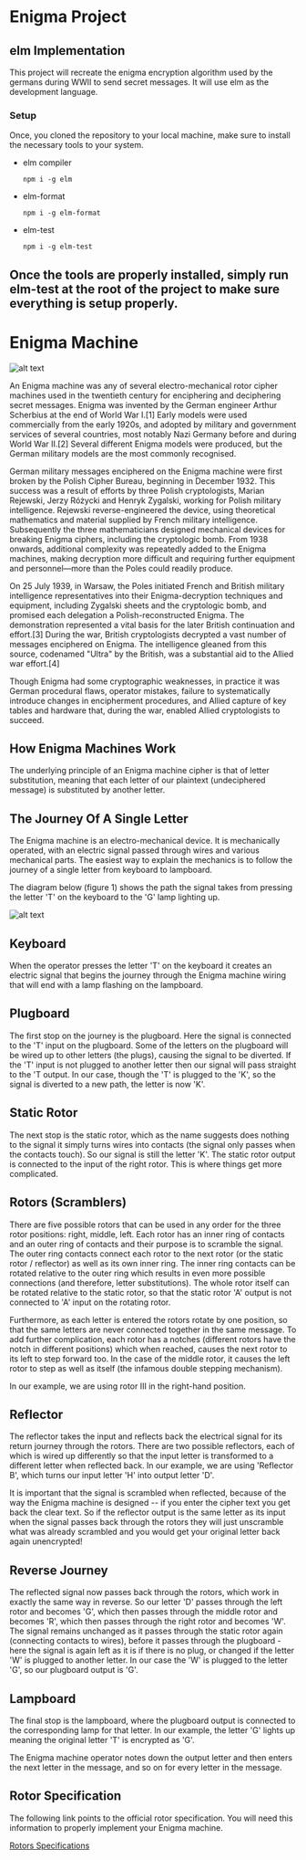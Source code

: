 # Enigma Project 
## elm Implementation
This project will recreate the enigma encryption algorithm used by the germans during WWII to send secret messages. It will use elm as the development language.
### Setup
Once, you cloned the repository to your local machine, make sure to install the necessary tools to your system.

- elm compiler
    ```shell
    npm i -g elm
    ```
- elm-format
    ```shell
    npm i -g elm-format
    ```
- elm-test
    ```shell
    npm i -g elm-test
    ```

Once the tools are properly installed, simply run elm-test at the root of the project to make sure everything is setup properly. 
----
# Enigma Machine
![alt text](http://upload.wikimedia.org/wikipedia/commons/thumb/3/3e/EnigmaMachineLabeled.jpg/768px-EnigmaMachineLabeled.jpg "")

An Enigma machine was any of several electro-mechanical rotor cipher machines used in the twentieth century for enciphering and deciphering secret messages. Enigma was invented by the German engineer Arthur Scherbius at the end of World War I.[1] Early models were used commercially from the early 1920s, and adopted by military and government services of several countries, most notably Nazi Germany before and during World War II.[2] Several different Enigma models were produced, but the German military models are the most commonly recognised.

German military messages enciphered on the Enigma machine were first broken by the Polish Cipher Bureau, beginning in December 1932. This success was a result of efforts by three Polish cryptologists, Marian Rejewski, Jerzy Różycki and Henryk Zygalski, working for Polish military intelligence. Rejewski reverse-engineered the device, using theoretical mathematics and material supplied by French military intelligence. Subsequently the three mathematicians designed mechanical devices for breaking Enigma ciphers, including the cryptologic bomb. From 1938 onwards, additional complexity was repeatedly added to the Enigma machines, making decryption more difficult and requiring further equipment and personnel—more than the Poles could readily produce.

On 25 July 1939, in Warsaw, the Poles initiated French and British military intelligence representatives into their Enigma-decryption techniques and equipment, including Zygalski sheets and the cryptologic bomb, and promised each delegation a Polish-reconstructed Enigma. The demonstration represented a vital basis for the later British continuation and effort.[3] During the war, British cryptologists decrypted a vast number of messages enciphered on Enigma. The intelligence gleaned from this source, codenamed "Ultra" by the British, was a substantial aid to the Allied war effort.[4]

Though Enigma had some cryptographic weaknesses, in practice it was German procedural flaws, operator mistakes, failure to systematically introduce changes in encipherment procedures, and Allied capture of key tables and hardware that, during the war, enabled Allied cryptologists to succeed.

## How Enigma Machines Work
The underlying principle of an Enigma machine cipher is that of letter substitution, meaning that each letter of our plaintext (undeciphered message) is substituted by another letter.

## The Journey Of A Single Letter
The Enigma machine is an electro-mechanical device. It is mechanically operated, with an electric signal passed through wires and various mechanical parts. The easiest way to explain the mechanics is to follow the journey of a single letter from keyboard to lampboard.

The diagram below (figure 1) shows the path the signal takes from pressing the letter 'T' on the keyboard to the 'G' lamp lighting up.

![alt text](http://enigma.louisedade.co.uk/wiringdiagram.png "Figure 1: How one letter is changed into another letter at each stage as it passes through an Enigma machine.")

## Keyboard
When the operator presses the letter 'T' on the keyboard it creates an electric signal that begins the journey through the Enigma machine wiring that will end with a lamp flashing on the lampboard.

## Plugboard
The first stop on the journey is the plugboard. Here the signal is connected to the 'T' input on the plugboard. Some of the letters on the plugboard will be wired up to other letters (the plugs), causing the signal to be diverted. If the 'T' input is not plugged to another letter then our signal will pass straight to the 'T output. In our case, though the 'T' is plugged to the 'K', so the signal is diverted to a new path, the letter is now 'K'.

## Static Rotor
The next stop is the static rotor, which as the name suggests does nothing to the signal it simply turns wires into contacts (the signal only passes when the contacts touch). So our signal is still the letter 'K'. The static rotor output is connected to the input of the right rotor. This is where things get more complicated.

## Rotors (Scramblers)
There are five possible rotors that can be used in any order for the three rotor positions: right, middle, left. Each rotor has an inner ring of contacts and an outer ring of contacts and their purpose is to scramble the signal. The outer ring contacts connect each rotor to the next rotor (or the static rotor / reflector) as well as its own inner ring. The inner ring contacts can be rotated relative to the outer ring which results in even more possible connections (and therefore, letter substitutions). The whole rotor itself can be rotated relative to the static rotor, so that the static rotor 'A' output is not connected to 'A' input on the rotating rotor.

Furthermore, as each letter is entered the rotors rotate by one position, so that the same letters are never connected together in the same message. To add further complication, each rotor has a notches (different rotors have the notch in different positions) which when reached, causes the next rotor to its left to step forward too. In the case of the middle rotor, it causes the left rotor to step as well as itself (the infamous double stepping mechanism).

In our example, we are using rotor III in the right-hand position.

## Reflector
The reflector takes the input and reflects back the electrical signal for its return journey through the rotors. There are two possible reflectors, each of which is wired up differently so that the input letter is transformed to a different letter when reflected back. In our example, we are using 'Reflector B', which turns our input letter 'H' into output letter 'D'.

It is important that the signal is scrambled when reflected, because of the way the Enigma machine is designed -- if you enter the cipher text you get back the clear text. So if the reflector output is the same letter as its input when the signal passes back through the rotors they will just unscramble what was already scrambled and you would get your original letter back again unencrypted!

## Reverse Journey
The reflected signal now passes back through the rotors, which work in exactly the same way in reverse. So our letter 'D' passes through the left rotor and becomes 'G', which then passes through the middle rotor and becomes 'R', which then passes through the right rotor and becomes 'W'. The signal remains unchanged as it passes through the static rotor again (connecting contacts to wires), before it passes through the plugboard - here the signal is again left as it is if there is no plug, or changed if the letter 'W' is plugged to another letter. In our case the 'W' is plugged to the letter 'G', so our plugboard output is 'G'.

## Lampboard
The final stop is the lampboard, where the plugboard output is connected to the corresponding lamp for that letter. In our example, the letter 'G' lights up meaning the original letter 'T' is encrypted as 'G'.

The Enigma machine operator notes down the output letter and then enters the next letter in the message, and so on for every letter in the message.

## Rotor Specification
The following link points to the official rotor specification. You will need this information to properly implement your Enigma machine.

[Rotors Specifications](https://github.com/stephl001/EnigmaMachine/wiki/Rotors-Specifications)
